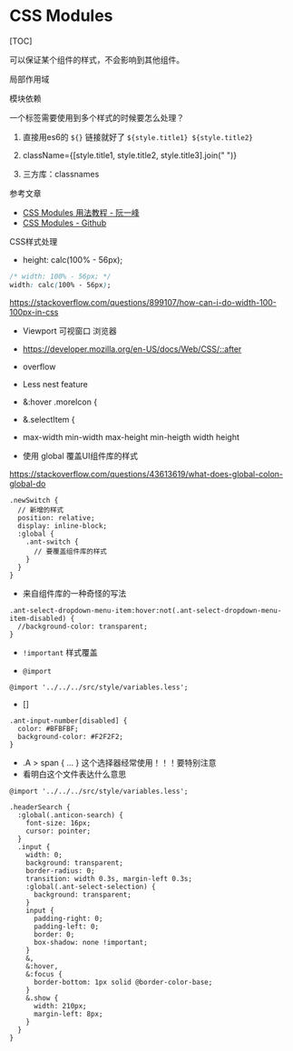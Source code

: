 # CSS Modules

[TOC]

可以保证某个组件的样式，不会影响到其他组件。

局部作用域

模块依赖



一个标签需要使用到多个样式的时候要怎么处理？

1. 直接用es6的 `${}` 链接就好了 `${style.title1} ${style.title2}`

2. className={[style.title1, style.title2, style.title3].join(" ")}

3. 三方库：classnames

   

参考文章

- [CSS Modules 用法教程 - 阮一峰](https://www.ruanyifeng.com/blog/2016/06/css_modules.html)
- [CSS Modules - Github](https://github.com/css-modules/css-modules)



CSS样式处理

- height: calc(100% - 56px);

```css
/* width: 100% - 56px; */
width: calc(100% - 56px);
```

https://stackoverflow.com/questions/899107/how-can-i-do-width-100-100px-in-css

- Viewport 可视窗口 浏览器

- https://developer.mozilla.org/en-US/docs/Web/CSS/::after
- overflow
- Less nest feature
- &:hover .moreIcon {
- &.selectItem {
- max-width min-width max-height min-heigth width height
- 使用 global 覆盖UI组件库的样式

https://stackoverflow.com/questions/43613619/what-does-global-colon-global-do

```less
.newSwitch {
  // 新增的样式
  position: relative;
  display: inline-block;
  :global {
    .ant-switch {
      // 要覆盖组件库的样式
    }
  }
}
```

- 来自组件库的一种奇怪的写法

```less
.ant-select-dropdown-menu-item:hover:not(.ant-select-dropdown-menu-item-disabled) {
  //background-color: transparent;
}
```

- `!important` 样式覆盖

- `@import`

```less
@import '../../../src/style/variables.less';
```

- []

```less
.ant-input-number[disabled] {
  color: #BFBFBF;
  background-color: #F2F2F2;
}
```

- .A > span { ... } 这个选择器经常使用！！！要特别注意
- 看明白这个文件表达什么意思

```less
@import '../../../src/style/variables.less';

.headerSearch {
  :global(.anticon-search) {
    font-size: 16px;
    cursor: pointer;
  }
  .input {
    width: 0;
    background: transparent;
    border-radius: 0;
    transition: width 0.3s, margin-left 0.3s;
    :global(.ant-select-selection) {
      background: transparent;
    }
    input {
      padding-right: 0;
      padding-left: 0;
      border: 0;
      box-shadow: none !important;
    }
    &,
    &:hover,
    &:focus {
      border-bottom: 1px solid @border-color-base;
    }
    &.show {
      width: 210px;
      margin-left: 8px;
    }
  }
}
```



